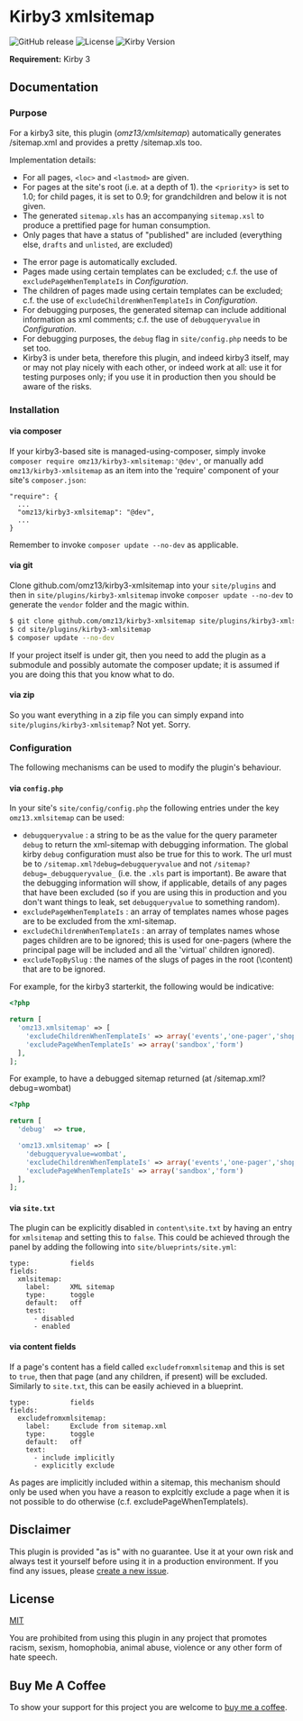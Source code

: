 # Kirby3 xmlsitemap

![GitHub release](https://img.shields.io/github/release/omz13/kirby3-xmlsitemap.svg?maxAge=1800) ![License](https://img.shields.io/github/license/mashape/apistatus.svg) ![Kirby Version](https://img.shields.io/badge/Kirby-3%2B-black.svg)

**Requirement:** Kirby 3

## Documentation

### Purpose

For a kirby3 site, this plugin (_omz13/xmlsitemap_) automatically generates /sitemap.xml and provides a pretty /sitemap.xls too.

Implementation details:

- For all pages, `<loc>` and `<lastmod>` are given.
- For pages at the site's root (i.e. at a depth of 1). the <`priority`> is set to 1.0; for child pages, it is set to 0.9; for grandchildren and below it is not given.
- The generated `sitemap.xls` has an accompanying `sitemap.xsl` to produce a prettified page for human consumption.
- Only pages that have a status of "published" are included (everything else, `drafts` and `unlisted`, are excluded)
<!-- - If a page has the methods `isunderembargo`[^ https://github.com/omz13/kirby3-sunset] or `issunet` [^ https://github.com/omz13/kirby3-sunset] these are respected vis-à-vis inclusion or exclusion from the xmlsitemap. -->
- The error page is automatically excluded.
- Pages made using certain templates can be excluded; c.f. the use of `excludePageWhenTemplateIs` in _Configuration_.
- The children of pages made using certain templates can be excluded; c.f. the use of `excludeChildrenWhenTemplateIs` in _Configuration_.
- For debugging purposes, the generated sitemap can include additional information as xml comments; c.f. the use of `debugqueryvalue` in _Configuration_.
- For debugging purposes, the `debug` flag in `site/config.php` needs to be set too.
- Kirby3 is under beta, therefore this plugin, and indeed kirby3 itself, may or may not play nicely with each other, or indeed work at all: use it for testing purposes only; if you use it in production then you should be aware of the risks.

### Installation

#### via composer

If your kirby3-based site is managed-using-composer, simply invoke `composer require omz13/kirby3-xmlsitemap:'@dev'`, or manually add `omz13/kirby3-xmlsitemap` as an item into the 'require' component of your site's `composer.json`:

```
"require": {
  ...
  "omz13/kirby3-xmlsitemap": "@dev",
  ...
}
```

Remember to invoke `composer update --no-dev` as applicable.

#### via git

Clone github.com/omz13/kirby3-xmlsitemap into your `site/plugins` and then in `site/plugins/kirby3-xmlsitemap` invoke ``composer update --no-dev`` to generate the `vendor` folder and the magic within.

```sh
$ git clone github.com/omz13/kirby3-xmlsitemap site/plugins/kirby3-xmlsitemap
$ cd site/plugins/kirby3-xmlsitemap
$ composer update --no-dev
```

If your project itself is under git, then you need to add the plugin as a submodule and possibly automate the composer update; it is assumed if you are doing this that you know what to do.

#### via zip

So you want everything in a zip file you can simply expand into `site/plugins/kirby3-xmlsitemap`? Not yet. Sorry.

### Configuration

The following mechanisms can be used to modify the plugin's behaviour.

#### via `config.php`

In your site's `site/config/config.php` the following entries under the key `omz13.xmlsitemap` can be used:

- `debugqueryvalue` : a string to be as the value for the query parameter `debug` to return the xml-sitemap with debugging information. The global kirby `debug` configuration must also be true for this to work. The url must be to `/sitemap.xml?debug=debugqueryvalue` and not `/sitemap?debug=_debugqueryvalue_` (i.e. the `.xls` part is important). Be aware that the debugging information will show, if applicable, details of any pages that have been excluded (so if you are using this in production and you don't want things to leak, set `debugqueryvalue` to something random).
- `excludePageWhenTemplateIs` : an array of templates names whose pages are to be excluded from the xml-sitemap.
- `excludeChildrenWhenTemplateIs` : an array of templates names whose pages children are to be ignored; this is used for one-pagers (where the principal page will be included and all the 'virtual' children ignored).
- `excludeTopBySlug` : the names of the slugs of pages in the root (\content) that are to be ignored.

For example, for the kirby3 starterkit, the following would be indicative:

```php
<?php

return [
  'omz13.xmlsitemap' => [
    'excludeChildrenWhenTemplateIs' => array('events','one-pager','shop','team','testimonials'),
    'excludePageWhenTemplateIs' => array('sandbox','form')
  ],
];
```

For example, to have a debugged sitemap returned  (at /sitemap.xml?debug=wombat)

```php
<?php

return [
  'debug'  => true,

  'omz13.xmlsitemap' => [
    'debugqueryvalue=wombat',
    'excludeChildrenWhenTemplateIs' => array('events','one-pager','shop','team','testimonials'),
    'excludePageWhenTemplateIs' => array('sandbox','form')
  ],
];
```

#### via `site.txt`

The plugin can be explicitly disabled in `content\site.txt` by having an entry for `xmlsitemap` and setting this to `false`. This could be achieved through the panel by adding the following into `site/blueprints/site.yml`:

```
type:          fields
fields:
  xmlsitemap:
    label:     XML sitemap
    type:      toggle
    default:   off
    test:
      - disabled
      - enabled
```
#### via content fields

If a page's content has a field called `excludefromxmlsitemap` and this is set to `true`, then that page (and any children, if present) will be excluded. Similarly to `site.txt`, this can be easily achieved in a blueprint.

```
type:          fields
fields:
  excludefromxmlsitemap:
    label:     Exclude from sitemap.xml
    type:      toggle
    default:   off
    text:
      - include implicitly
      - explicitly exclude
```

As pages are implicitly included within a sitemap, this mechanism should only be used when you have a reason to explcitly exclude a page  when it is not possible to do otherwise (c.f. excludePageWhenTemplateIs).

## Disclaimer

This plugin is provided "as is" with no guarantee. Use it at your own risk and always test it yourself before using it in a production environment. If you find any issues, please [create a new issue](https://github.com/omz13/kirby3-xmlsitemap/issues/new).

## License

[MIT](https://opensource.org/licenses/MIT)

You are prohibited from using this plugin in any project that promotes racism, sexism, homophobia, animal abuse, violence or any other form of hate speech.

## Buy Me A Coffee

To show your support for this project you are welcome to [buy me a coffee](buymeacoff.ee/omz13).
